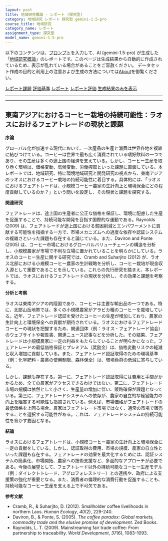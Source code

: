 ```yaml
---
layout: post
title: 地域研究概論 - レポート (探究型)
category: 地域研究 レポート 探究型 gemini-1.5-pro
course_title: 地域研究
category_name: レポート
assignment_type: 探究型
model_name: gemini-1.5-pro
---
```


以下のコンテンツは、[プロンプト](https://github.com/takedatoshiyuki/synthetic_assignments/tree/main/generated/地域研究/gemini-1.5-pro/prompt_レポート-探究型.md)を入力して、AI (gemini-1.5-pro) が生成した「[地域研究概論](/contents/地域研究/)」のレポートです。このページは生成結果から自動的に作成されているため、表示が乱れている場合があることをご容赦ください。
データセット作成の目的と利用上の注意および生成の方法については[About](/About)を御覧ください。

[レポート課題](../レポート課題-探究型)
[評価基準](../評価基準-探究型)
[レポート](../レポート-探究型)
[レポート評価](../レポート評価-探究型)
[生成結果のみを表示](https://github.com/takedatoshiyuki/synthetic_assignments/tree/main/generated/地域研究/gemini-1.5-pro/レポート-探究型.md)
  

***
***
  
## 東南アジアにおけるコーヒー栽培の持続可能性：ラオスにおけるフェアトレードの現状と課題

**序論**

グローバル化が加速する現代において、一次産品の生産と消費は世界各地を複雑に結びつけている。コーヒーは世界で最も広く消費されている嗜好飲料の一つであり、その生産は多くの途上国の経済を支えている。しかし、コーヒー生産を取り巻く環境は、価格変動、気候変動、労働搾取といった課題に直面している。本レポートでは、地域研究、特に環境地域研究と開発研究の視点から、東南アジアのラオスにおけるコーヒー栽培の持続可能性に着目する。具体的には、「ラオスにおけるフェアトレードは、小規模コーヒー農家の生計向上と環境保全にどの程度貢献しているのか？」という問いを設定し、その現状と課題を探究する。

**関連研究**

フェアトレードは、途上国の生産者に公正な価格を保証し、環境に配慮した生産を促進することで、持続可能な開発を目指す国際的な運動である。Raynolds (2009) は、フェアトレードが途上国における貧困削減とエンパワーメントに貢献する可能性を指摘する一方で、市場メカニズムへの過度な依存や認証システムの複雑さといった課題も存在すると論じている。また、Daviron and Ponte (2005) は、コーヒー市場におけるグローバルバリューチェーンの構造を分析し、小規模農家が市場で不利な立場に置かれていることを明らかにしている。ラオスのコーヒー生産に関する研究では、Cramb and Suharjito (2012) が、ラオス北部における小規模コーヒー農家の生計戦略を分析し、コーヒー栽培が現金収入源として重要であることを示している。これらの先行研究を踏まえ、本レポートでは、ラオスにおけるフェアトレードの現状を分析し、その効果と課題を考察する。

**分析と考察**

ラオスは東南アジアの内陸国であり、コーヒーは主要な輸出品の一つである。特に、北部山岳地帯では、多くの小規模農家がアラビカ種のコーヒーを栽培している。近年、フェアトレード認証を受けたコーヒーの生産が増加しており、農家の生計向上と環境保全への貢献が期待されている。ラオスにおけるフェアトレードコーヒーの現状を把握するため、関連団体（例：ラオス・フェアトレード協会）のウェブサイトや報告書、関連ニュース記事などを分析した。その結果、フェアトレードは小規模農家に一定の利益をもたらしていることが明らかになった。フェアトレードの最低価格保証とプレミアム（奨励金）は、価格変動リスクの軽減と収入増加に貢献している。また、フェアトレード認証取得のための環境基準（例：化学肥料・農薬の使用制限、森林保全）は、環境負荷の低減に寄与している。

しかし、課題も存在する。第一に、フェアトレード認証取得には費用と手間がかかるため、全ての農家がアクセスできるわけではない。第二に、フェアトレード市場の規模は依然として小さく、生産量の増加に伴い、販路確保が課題となっている。第三に、フェアトレードシステムへの依存が、農家の自立的な経営能力の向上を阻害する可能性も指摘されている。例えば、市場価格がフェアトレードの最低価格を上回る場合、農家はフェアトレード市場ではなく、通常の市場で販売することを選択する可能性がある。これは、フェアトレードシステムの持続可能性を脅かす要因となる。

**結論**

ラオスにおけるフェアトレードは、小規模コーヒー農家の生計向上と環境保全に一定の貢献をしている。しかし、認証取得の費用、市場の規模、農家の自立性といった課題も存在する。フェアトレードの効果を最大化するためには、認証システムの簡素化、市場開拓、農家への技術支援など、多面的なアプローチが必要である。今後の展望として、フェアトレード以外の持続可能なコーヒー生産モデル（例：ダイレクトトレード、アグロフォレストリー）との連携や、政府による支援策の強化が重要となる。また、消費者の倫理的な消費行動を促進することも、持続可能なコーヒー生産を支える上で不可欠である。

**参考文献**

* Cramb, R., & Suharjito, D. (2012). Smallholder coffee livelihoods in northern Laos. *Human Ecology*, *40*(2), 229-240.
* Daviron, B., & Ponte, S. (2005). *The coffee paradox: Global markets, commodity trade and the elusive promise of development*. Zed Books.
* Raynolds, L. T. (2009). Mainstreaming fair trade coffee: From partnership to traceability. *World Development*, *37*(6), 1083-1093.
